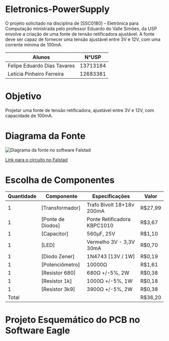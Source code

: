 # Eletronics-PowerSupply
O projeto solicitado na disciplina de [SSC0180] – Eletrônica para Computação ministrada pelo professor Eduardo do Valle Simões, da USP envolve a criação de uma fonte de tensão retificadora ajustável. A fonte deve ser capaz de fornecer uma tensão ajustável entre 3V e 12V, com uma corrente mínima de 100mA. 

| Alunos | N°USP |
|----------|----------|
| Felipe Eduardo Dias Tavares | 13713184 |
| Letícia Pinheiro Ferreira | 12683381 |

# Objetivo
Projetar uma fonte de tensão retificadora, ajustável entre 3V e 12V, com capacidade de 100mA.


# Diagrama da Fonte
![Diagrama da fonte no software Falstad](imagens/falstad_circuito.jpg "Diagrama da fonte no software Falstad")

[Link para o circuito no Falstad](https://tinyurl.com/yengesgj)

# Escolha de Componentes

| Quantidade  | Componente  | Especificações   | Valor  |
|---|---|---|---|
| 1 | [Transformador] |Trafo Bivolt 18+18v 200mA|R$27,99|
| 1 | [Ponte de Diodos] | Ponte Retificadora KBPC1010 |R$3,67| 
| 1 | [Capacitor] |560µF, 25V|R$1,10|
| 1 | [LED] |Vermelho 3V - 3,3V 30mA|R$0,70|
| 1 | [Diodo Zener] |1N4743 [13V / 1W]|R$0,19|
| 1 | [Potenciômetro] |10000Ω|R$1,61|
| 1 | [Resistor 680] |680Ω +/-5%, 2W|R$0,38|
| 1 | [Resistor 1k] |1000Ω +/-5%, 1W|R$0,18|
| 1 | [Resistor 3k9] |3900Ω +/-5%, 2W|R$0,38|
| Total | | |R$36,20|


# Projeto Esquemático do PCB no Software Eagle


